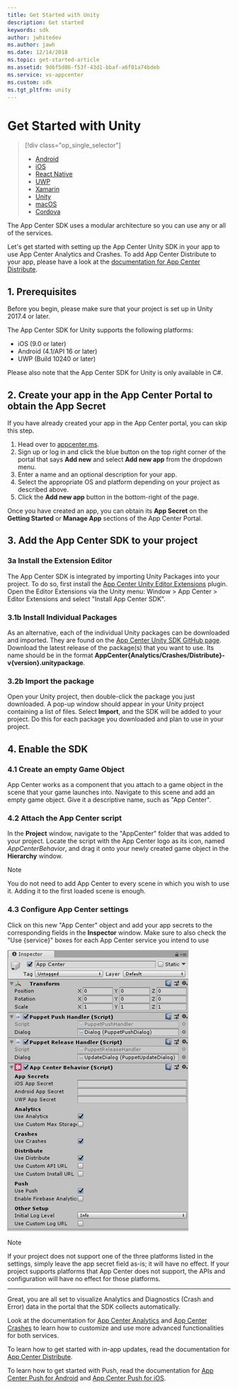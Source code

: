 ```yaml
---
title: Get Started with Unity
description: Get started
keywords: sdk
author: jwhitedev
ms.author: jawh
ms.date: 12/14/2018
ms.topic: get-started-article
ms.assetid: 9d6f5d86-f53f-43d1-bbaf-a6f01a74bdeb
ms.service: vs-appcenter
ms.custom: sdk
ms.tgt_pltfrm: unity
---
```


# Get Started with Unity

> [!div  class="op_single_selector"]
> * [Android](android.md)
> * [iOS](ios.md)
> * [React Native](react-native.md)
> * [UWP](uwp.md)
> * [Xamarin](xamarin.md)
> * [Unity](unity.md)
> * [macOS](macos.md)
> * [Cordova](cordova.md)

The App Center SDK uses a modular architecture so you can use any or all of the services.

Let's get started with setting up the App Center Unity SDK in your app to use App Center Analytics and Crashes. To add App Center Distribute to your app, please have a look at the [documentation for App Center Distribute](~/sdk/distribute/unity.md).

## 1. Prerequisites

Before you begin, please make sure that your project is set up in Unity 2017.4 or later.

The App Center SDK for Unity supports the following platforms:

* iOS (9.0 or later)
* Android (4.1/API 16 or later)
* UWP (Build 10240 or later)

Please also note that the App Center SDK for Unity is only available in C#.

## 2. Create your app in the App Center Portal to obtain the App Secret

If you have already created your app in the App Center portal, you can skip this step.

1. Head over to [appcenter.ms](https://appcenter.ms).
2. Sign up or log in and click the blue button on the top right corner of the portal that says **Add new** and select **Add new app** from the dropdown menu.
3. Enter a name and an optional description for your app.
4. Select the appropriate OS and platform depending on your project as described above.
5. Click the **Add new app** button in the bottom-right of the page.

Once you have created an app, you can obtain its **App Secret** on the **Getting Started** or **Manage App** sections of the App Center Portal.

## 3. Add the App Center SDK to your project

### 3a Install the Extension Editor

The App Center SDK is integrated by importing Unity Packages into your project. To do so, first install the [App Center Unity Editor Extensions](https://github.com/Microsoft/AppCenter-SDK-Unity-Extension) plugin. Open the Editor Extensions via the Unity menu: Window > App Center > Editor Extensions and select "Install App Center SDK".

### 3.1b Install Individual Packages

As an alternative, each of the individual Unity packages can be downloaded and imported. They are found on the [App Center Unity SDK GitHub page](https://github.com/Microsoft/AppCenter-SDK-Unity/releases). Download the latest release of the package(s) that you want to use. Its name should be in the format **AppCenter{Analytics/Crashes/Distribute}-v{version}.unitypackage**.

### 3.2b Import the package

Open your Unity project, then double-click the package you just downloaded. A pop-up window should appear in your Unity project containing a list of files. Select **Import**, and the SDK will be added to your project. Do this for each package you downloaded and plan to use in your project.

## 4. Enable the SDK

### 4.1 Create an empty Game Object

App Center works as a component that you attach to a game object in the scene that your game launches into. Navigate to this scene and add an empty game object. Give it a descriptive name, such as "App Center".

### 4.2 Attach the App Center script

In the **Project** window, navigate to the "AppCenter" folder that was added to your project. Locate the script with the App Center logo as its icon, named *AppCenterBehavior*, and drag it onto your newly created game object in the **Hierarchy** window.

> [!NOTE]
> You do not need to add App Center to every scene in which you wish to use it. Adding it to the first loaded scene is enough.

### 4.3 Configure App Center settings

Click on this new "App Center" object and add your app secrets to the corresponding fields in the **Inspector** window. Make sure to also check the "Use {service}" boxes for each App Center service you intend to use

![App Center script configuration](images/unity_configuration.png "App Center configuration")

> [!NOTE]
> If your project does not support one of the three platforms listed in the settings, simply leave the app secret field as-is; it will have no effect. If your project supports platforms that App Center does not support, the APIs and configuration will have no effect for those platforms.

---
Great, you are all set to visualize Analytics and Diagnostics (Crash and Error) data in the portal that the SDK collects automatically.

Look at the documentation for [App Center Analytics](~/sdk/analytics/unity.md) and [App Center Crashes](~/sdk/crashes/unity.md) to learn how to customize and use more advanced functionalities for both services.

To learn how to get started with in-app updates, read the documentation for [App Center Distribute](~/sdk/distribute/unity.md).

To learn how to get started with Push, read the documentation for [App Center Push for Android](~/sdk/push/unity-android.md) and [App Center Push for iOS](~/sdk/push/unity-ios.md).